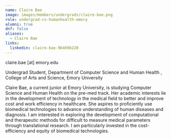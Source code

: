```yaml
---
name: Claire Bae
image: images/members/undergrads/claire-bae.png
role: undergrad-cs-humanhealth-emory
alumni: true
dnf: false
aliases:
  - Claire Bae
links:
  linkedin: claire-bae-9b469b220
---
```


claire.bae [at] emory.edu

Undergrad Student, Department of Computer Science and Human Health , College of Arts and Science, Emory University

Claire Bae, a current junior at Emory University, is studying Computer Science and Human Health on the pre-med track. Her academic interests lie in the development of technology in the medical field to better and improve cost and work efficiency in healthcare. She aspires to proficiently use biomedical technologies to advance understanding of human diseases and diagnosis. I am interested in exploring the development of computational and therapeutic methods for difficult to measure medical parameters through translational research. I am particularly invested in the cost-efficiency and equity of biomedical technologies.